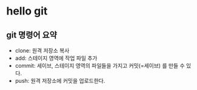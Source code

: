 #   hello git
##  git 명령어 요약
- clone:  원격 저장소 복사
- add:    스테이지 영역에 작업 파일 추가
- commit: 세이브, 스테이지 영역의 파일들을 가지고 커밋(=세이브) 를 만들 수 있다.
- push:   원격 저장소에 커밋을 업로드한다.
